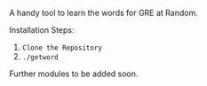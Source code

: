 A handy tool to learn the words for GRE at Random. 


Installation Steps:<br>
1. `Clone the Repository`<br>
2. `./getword`<br>

Further modules to be added soon. 


